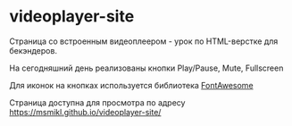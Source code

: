 # videoplayer-site
 
Страница со встроенным видеоплеером - урок по HTML-верстке для бекэндеров.

На сегодняшний день реализованы кнопки Play/Pause, Mute, Fullscreen

Для иконок на кнопках используется библиотека [FontAwesome](https://fontawesome.ru/get-started/)

Страница доступна для просмотра по адресу https://msmikl.github.io/videoplayer-site/
